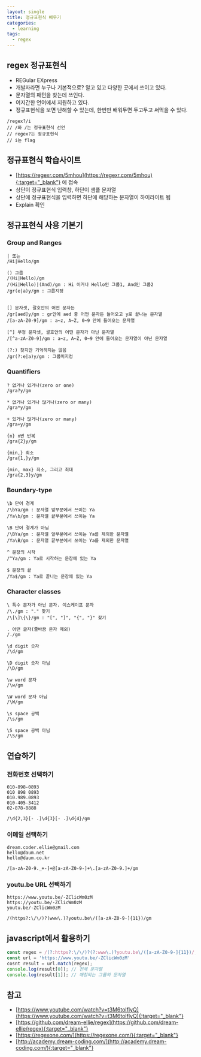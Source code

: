 ```yaml
---
layout: single
title: 정규표현식 배우기
categories: 
  - learning
tags: 
  - regex
---
```


## regex 정규표현식

- REGular EXpress
- 개발자라면 누구나 기본적으로? 알고 있고 다양한 곳에서 쓰이고 있다.
- 문자열의 패턴을 찾는데 쓰인다.
- 어지간한 언어에서 지원하고 있다.
- 정규표현식을 보면 난해할 수 있는데, 한번만 배워두면 두고두고 써먹을 수 있다.
~~~
/regex?/i
// /와 /는 정규표현식 선언
// regex?는 정규표현식
// i는 flag
~~~

## 정규표현식 학습사이트

- [https://regexr.com/5mhou](https://regexr.com/5mhou){:target="_blank"} 에 접속
- 상단이 정규표현식 입력창, 하단이 샘플 문자열
- 상단에 정규표현식을 입력하면 하단에 해당하는 문자열이 하이라이트 됨
- Explain 확인

## 정규표현식 사용 기본기

### Group and Ranges

~~~
| 또는
/Hi|Hello/gm

() 그룹
/(Hi|Hello)/gm
/(Hi|Hello)|(And)/gm : Hi 이거나 Hello인 그룹1, And인 그룹2
/gr(e|a)y/gm : 그룹지정


[] 문자셋, 괄호안의 어떤 문자든
/gr[aed]y/gm : gr안에 aed 중 어떤 문자든 들어오고 y로 끝나는 문자열
/[a-zA-Z0-9]/gm : a~z, A~Z, 0~9 안에 들어오는 문자열

[^] 부정 문자셋, 괄호안의 어떤 문자가 아닌 문자열
/[^a-zA-Z0-9]/gm : a~z, A~Z, 0~9 안에 들어오는 문자열이 아닌 문자열

(?:) 찾지만 기억하지는 않음
/gr(?:e|a)y/gm : 그룹미지정
~~~

### Quantifiers

~~~
? 없거나 있거나(zero or one)
/gra?y/gm

* 없거나 있거나 많거나(zero or many)
/gra*y/gm

+ 있거나 많거나(zero or many)
/gra+y/gm

{n} n번 반복
/gra{2}y/gm

{min,} 최소
/gra{1,}y/gm

{min, max} 최소, 그리고 최대
/gra{2,3}y/gm
~~~

### Boundary-type

~~~
\b 단어 경계
/\bYa/gm : 문자열 앞부분에서 쓰이는 Ya
/Ya\b/gm : 문자열 끝부분에서 쓰이는 Ya

\B 단어 경계가 아님
/\BYa/gm : 문자열 앞부분에서 쓰이는 Ya를 제외한 문자열
/Ya\B/gm : 문자열 끝부분에서 쓰이는 Ya를 제외한 문자열

^ 문장의 시작
/^Ya/gm : Ya로 시작하는 문장에 있는 Ya

$ 문장의 끝
/Ya$/gm : Ya로 끝나는 문장에 있는 Ya
~~~

### Character classes

~~~
\ 특수 문자가 아닌 문자. 이스케이프 문자
/\./gm : "." 찾기
/\[\]\{\}/gm : "[", "]", "{", "}" 찾기

. 어떤 글자(줄바꿈 문자 제외)
/./gm

\d digit 숫자
/\d/gm

\D digit 숫자 아님
/\D/gm

\w word 문자
/\w/gm

\W word 문자 아님
/\W/gm

\s space 공백
/\s/gm

\S space 공백 아님
/\S/gm
~~~

## 연습하기

### 전화번호 선택하기

~~~
010-898-0893
010 898 0893
010.989.0893
010-405-3412
02-878-8888

/\d{2,3}[- .]\d{3}[- .]\d{4}/gm
~~~

### 이메일 선택하기

~~~
dream.coder.ellie@gmail.com
hello@daum.net
hello@daum.co.kr

/[a-zA-Z0-9._+-]+@[a-zA-Z0-9-]+\.[a-zA-Z0-9.]+/gm
~~~

### youtu.be URL 선택하기

~~~
https://www.youtu.be/-ZClicWm0zM
https://youtu.be/-ZClicWm0zM
youtu.be/-ZClicWm0zM

/(https?:\/\/)?(www\.)?youtu.be\/([a-zA-Z0-9-]{11})/gm
~~~

## javascript에서 활용하기

~~~javascript
const regex = /(?:https?:\/\/)?(?:www\.)?youtu.be\/([a-zA-Z0-9-]{11})/;
const url = 'https://www.youtu.be/-ZClicWm0zM'
cosnt result = url.match(regex);
console.log(result[0]); // 전체 문자열
console.log(result[1]); // 매칭되는 그룹의 문자열
~~~

## 참고
- [https://www.youtube.com/watch?v=t3M6toIflyQ](https://www.youtube.com/watch?v=t3M6toIflyQ){:target="_blank"}
- [https://github.com/dream-ellie/regex](https://github.com/dream-ellie/regex){:target="_blank"}
- [https://regexone.com/](https://regexone.com/){:target="_blank"}
- [http://academy.dream-coding.com/](http://academy.dream-coding.com/){:target="_blank"}